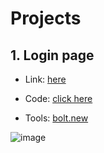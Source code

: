 # Projects

## 1. Login page

- Link: [here](https://jade-dodol-96000b.netlify.app/)

- Code: [click here](https://bolt.new/~/sb1-cyprzs)

- Tools: [bolt.new](https://bolt.new/)

![image](https://github.com/user-attachments/assets/696796df-d61f-40cc-97ca-a8335f6be3af)
